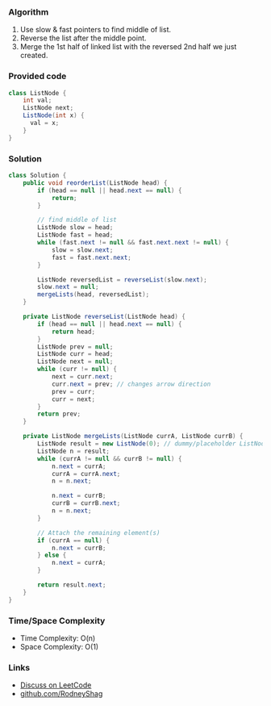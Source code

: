 ### Algorithm

1. Use slow & fast pointers to find middle of list.
1. Reverse the list after the middle point.
1. Merge the 1st half of linked list with the reversed 2nd half we just created.

### Provided code

```java
class ListNode {
    int val;
    ListNode next;
    ListNode(int x) {
      val = x;
    }
}
```

### Solution

```java
class Solution {
    public void reorderList(ListNode head) {
        if (head == null || head.next == null) {
            return;
        }

        // find middle of list
        ListNode slow = head;
        ListNode fast = head;
        while (fast.next != null && fast.next.next != null) {
            slow = slow.next;
            fast = fast.next.next;
        }

        ListNode reversedList = reverseList(slow.next);
        slow.next = null;
        mergeLists(head, reversedList);        
    }

    private ListNode reverseList(ListNode head) {
        if (head == null || head.next == null) {
            return head;
        }
        ListNode prev = null;
        ListNode curr = head;
        ListNode next = null;
        while (curr != null) {
            next = curr.next;
            curr.next = prev; // changes arrow direction
            prev = curr;
            curr = next;
        }
        return prev;
    }

    private ListNode mergeLists(ListNode currA, ListNode currB) {       
        ListNode result = new ListNode(0); // dummy/placeholder ListNode
        ListNode n = result;
        while (currA != null && currB != null) {
            n.next = currA;
            currA = currA.next;
            n = n.next;

            n.next = currB;
            currB = currB.next;
            n = n.next;
        }

        // Attach the remaining element(s)
        if (currA == null) {
            n.next = currB;
        } else {
            n.next = currA;
        }

        return result.next;
    }
}
```

### Time/Space Complexity

- Time Complexity: O(n)
- Space Complexity: O(1)

### Links

- [Discuss on LeetCode](https://leetcode.com/problems/reorder-list/discuss/304493)
- [github.com/RodneyShag](https://github.com/RodneyShag)
